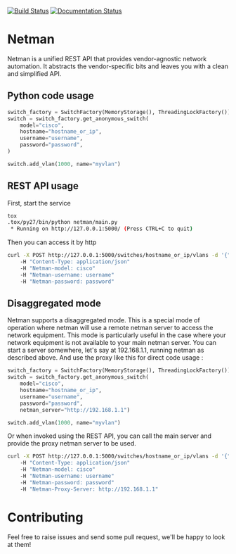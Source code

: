 [![Build Status](https://travis-ci.org/internaphosting/netman.svg?branch=master)](https://travis-ci.org/internaphosting/netman)
[![Documentation Status](https://readthedocs.org/projects/netman/badge/?version=latest)](http://netman.readthedocs.org/en/latest/?badge=latest)

Netman
======

Netman is a unified REST API that provides vendor-agnostic network automation.
It abstracts the vendor-specific bits and leaves you with a clean and
simplified API.


Python code usage
-----------------

```python
switch_factory = SwitchFactory(MemoryStorage(), ThreadingLockFactory())
switch = switch_factory.get_anonymous_switch(
    model="cisco", 
    hostname="hostname_or_ip", 
    username="username", 
    password="password", 
)

switch.add_vlan(1000, name="myvlan")
```

REST API usage 
--------------

First, start the service

```bash
tox
.tox/py27/bin/python netman/main.py
 * Running on http://127.0.0.1:5000/ (Press CTRL+C to quit)
```

Then you can access it by http

```bash
curl -X POST http://127.0.0.1:5000/switches/hostname_or_ip/vlans -d '{"number": 1000, "name": "myvlan"}' 
    -H "Content-Type: application/json" 
    -H "Netman-model: cisco" 
    -H "Netman-username: username" 
    -H "Netman-password: password"
```

Disaggregated mode
------------------

Netman supports a disaggregated mode. This is a special mode of operation where netman will use a remote netman server to access the network equipment. This mode is particularly useful in the case where your network equipment is not available to your main netman server.  You can start a server somewhere, let's say at 192.168.1.1, running netman as described above. And use the proxy like this for direct code usage :

```python
switch_factory = SwitchFactory(MemoryStorage(), ThreadingLockFactory())
switch = switch_factory.get_anonymous_switch(
    model="cisco", 
    hostname="hostname_or_ip", 
    username="username", 
    password="password", 
    netman_server="http://192.168.1.1")

switch.add_vlan(1000, name="myvlan")
```

Or when invoked using the REST API, you can call the main server and provide the proxy netman server to be used.

```bash
curl -X POST http://127.0.0.1:5000/switches/hostname_or_ip/vlans -d '{"number": 1000, "name": "myvlan"}' 
    -H "Content-Type: application/json" 
    -H "Netman-model: cisco" 
    -H "Netman-username: username" 
    -H "Netman-password: password"
    -H "Netman-Proxy-Server: http://192.168.1.1"
```

Contributing
============

Feel free to raise issues and send some pull request, we'll be happy to look at them!
